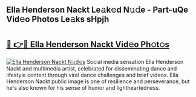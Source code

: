## Ella Henderson Nackt Le𝚊k𝚎d N𝚞𝚍e - Part-uQe Vid𝚎o Photos Le𝚊ks sHpjh

# <h2><a href="http://fb27099.evod.top/?m=Ella+Henderson+Nackt">🔗 👉🔴 Ella Henderson Nackt Vid𝚎o Ph𝚘t𝚘s</a></h2>

[![Ella Henderson Nackt N𝚞d𝚎s](https://i.imgur.com/8V9OHl7.gif)](http://fb27099.evod.top/?m=Ella+Henderson+Nackt)
Social media sensation Ella Henderson Nackt and multimedia artist, celebrated for disseminating dance and lifestyle content through viral dance challenges and brief videos. Ella Henderson Nackt public image is one of resilience and perseverance, but he's also known for his sense of humor and lightheartedness. 
